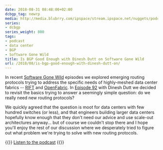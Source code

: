 ```yaml
---
date: 2018-08-31 08:48:00+02:00
dcbgp_tag: newrp
media: http://media.blubrry.com/ipspace/stream.ipspace.net/nuggets/podcast/Show_92-Is_BGP_Good_Enough.mp3
series:
- dcbgp
series_weight: 800
tags:
- podcast
- data center
- BGP
- Software Gone Wild
title: Is BGP Good Enough with Dinesh Dutt on Software Gone Wild
url: /2018/08/is-bgp-good-enough-with-dinesh-dutt-on/
---
```

In recent [Software Gone Wild](https://www.ipspace.net/Podcast/Software_Gone_Wild) episodes we explored emerging routing protocols trying to address the specific needs of highly-meshed data center fabrics -- [RIFT](/2018/03/data-center-routing-with-rift-on/) and [OpenFabric](/2018/04/openfabric-with-russ-white-on-software/). In [Episode 92](http://media.blubrry.com/ipspace/stream.ipspace.net/nuggets/podcast/Show_92-Is_BGP_Good_Enough.mp3) with Dinesh Dutt we decided to revisit the basics trying to answer a seemingly simple question: do we really need new routing protocols?
<!--more-->
We quickly agreed that the question is moot for data centers with few hundred switches (or less), and that engineers building larger data centers hopefully know enough that they don't need our advice and use scale-out architectures anyway... but of course we couldn't stop there and I hope you'll enjoy the rest of our discussion where we desperately tried to figure out what problem we're trying to solve with new routing protocols.

{{<jump>}}
[Listen to the podcast](http://media.blubrry.com/ipspace/stream.ipspace.net/nuggets/podcast/Show_92-Is_BGP_Good_Enough.mp3)
{{</jump>}}
